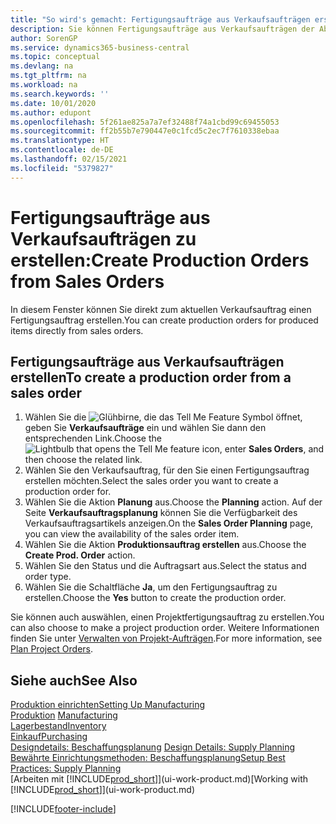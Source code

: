 ```yaml
---
title: "So wird's gemacht: Fertigungsaufträge aus Verkaufsaufträgen erstellen | Microsoft Docs"
description: Sie können Fertigungsaufträge aus Verkaufsaufträgen der Abteilung Vertrieb und Marketing erstellen.
author: SorenGP
ms.service: dynamics365-business-central
ms.topic: conceptual
ms.devlang: na
ms.tgt_pltfrm: na
ms.workload: na
ms.search.keywords: ''
ms.date: 10/01/2020
ms.author: edupont
ms.openlocfilehash: 5f261ae825a7a7ef32488f74a1cbd99c69455053
ms.sourcegitcommit: ff2b55b7e790447e0c1fcd5c2ec7f7610338ebaa
ms.translationtype: HT
ms.contentlocale: de-DE
ms.lasthandoff: 02/15/2021
ms.locfileid: "5379827"
---
```

# <a name="create-production-orders-from-sales-orders"></a><span data-ttu-id="46b86-103">Fertigungsaufträge aus Verkaufsaufträgen zu erstellen:</span><span class="sxs-lookup"><span data-stu-id="46b86-103">Create Production Orders from Sales Orders</span></span>
<span data-ttu-id="46b86-104">In diesem Fenster können Sie direkt zum aktuellen Verkaufsauftrag einen Fertigungsauftrag erstellen.</span><span class="sxs-lookup"><span data-stu-id="46b86-104">You can create production orders for produced items directly from sales orders.</span></span>  

## <a name="to-create-a-production-order-from-a-sales-order"></a><span data-ttu-id="46b86-105">Fertigungsaufträge aus Verkaufsaufträgen erstellen</span><span class="sxs-lookup"><span data-stu-id="46b86-105">To create a production order from a sales order</span></span>  

1.  <span data-ttu-id="46b86-106">Wählen Sie die ![Glühbirne, die das Tell Me Feature](media/ui-search/search_small.png "Was möchten Sie tun?") Symbol öffnet, geben Sie **Verkaufsaufträge** ein und wählen Sie dann den entsprechenden Link.</span><span class="sxs-lookup"><span data-stu-id="46b86-106">Choose the ![Lightbulb that opens the Tell Me feature](media/ui-search/search_small.png "Tell me what you want to do") icon, enter **Sales Orders**, and then choose the related link.</span></span>  
2.  <span data-ttu-id="46b86-107">Wählen Sie den Verkaufsauftrag, für den Sie einen Fertigungsauftrag erstellen möchten.</span><span class="sxs-lookup"><span data-stu-id="46b86-107">Select the sales order you want to create a production order for.</span></span>  
3.  <span data-ttu-id="46b86-108">Wählen Sie die Aktion **Planung** aus.</span><span class="sxs-lookup"><span data-stu-id="46b86-108">Choose the **Planning** action.</span></span> <span data-ttu-id="46b86-109">Auf der Seite **Verkaufsauftragsplanung** können Sie die Verfügbarkeit des Verkaufsauftragsartikels anzeigen.</span><span class="sxs-lookup"><span data-stu-id="46b86-109">On the **Sales Order Planning** page, you can view the availability of the sales order item.</span></span>  
4.  <span data-ttu-id="46b86-110">Wählen Sie die Aktion **Produktionsauftrag erstellen** aus.</span><span class="sxs-lookup"><span data-stu-id="46b86-110">Choose the **Create Prod. Order** action.</span></span>  
5.  <span data-ttu-id="46b86-111">Wählen Sie den Status und die Auftragsart aus.</span><span class="sxs-lookup"><span data-stu-id="46b86-111">Select the status and order type.</span></span>  
6.  <span data-ttu-id="46b86-112">Wählen Sie die Schaltfläche **Ja**, um den Fertigungsauftrag zu erstellen.</span><span class="sxs-lookup"><span data-stu-id="46b86-112">Choose the **Yes** button to create the production order.</span></span>

<span data-ttu-id="46b86-113">Sie können auch auswählen, einen Projektfertigungsauftrag zu erstellen.</span><span class="sxs-lookup"><span data-stu-id="46b86-113">You can also choose to make a project production order.</span></span> <span data-ttu-id="46b86-114">Weitere Informationen finden Sie unter [Verwalten von Projekt-Aufträgen](production-how-to-plan-project-orders.md).</span><span class="sxs-lookup"><span data-stu-id="46b86-114">For more information, see [Plan Project Orders](production-how-to-plan-project-orders.md).</span></span>   

## <a name="see-also"></a><span data-ttu-id="46b86-115">Siehe auch</span><span class="sxs-lookup"><span data-stu-id="46b86-115">See Also</span></span>  
[<span data-ttu-id="46b86-116">Produktion einrichten</span><span class="sxs-lookup"><span data-stu-id="46b86-116">Setting Up Manufacturing</span></span>](production-configure-production-processes.md)  
<span data-ttu-id="46b86-117">[Produktion](production-manage-manufacturing.md)  </span><span class="sxs-lookup"><span data-stu-id="46b86-117">[Manufacturing](production-manage-manufacturing.md)  </span></span>  
[<span data-ttu-id="46b86-118">Lagerbestand</span><span class="sxs-lookup"><span data-stu-id="46b86-118">Inventory</span></span>](inventory-manage-inventory.md)  
[<span data-ttu-id="46b86-119">Einkauf</span><span class="sxs-lookup"><span data-stu-id="46b86-119">Purchasing</span></span>](purchasing-manage-purchasing.md)  
<span data-ttu-id="46b86-120">[Designdetails: Beschaffungsplanung](design-details-supply-planning.md) </span><span class="sxs-lookup"><span data-stu-id="46b86-120">[Design Details: Supply Planning](design-details-supply-planning.md) </span></span>  
[<span data-ttu-id="46b86-121">Bewährte Einrichtungsmethoden: Beschaffungsplanung</span><span class="sxs-lookup"><span data-stu-id="46b86-121">Setup Best Practices: Supply Planning</span></span>](setup-best-practices-supply-planning.md)  
<span data-ttu-id="46b86-122">[Arbeiten mit [!INCLUDE[prod_short](includes/prod_short.md)]](ui-work-product.md)</span><span class="sxs-lookup"><span data-stu-id="46b86-122">[Working with [!INCLUDE[prod_short](includes/prod_short.md)]](ui-work-product.md)</span></span>


[!INCLUDE[footer-include](includes/footer-banner.md)]